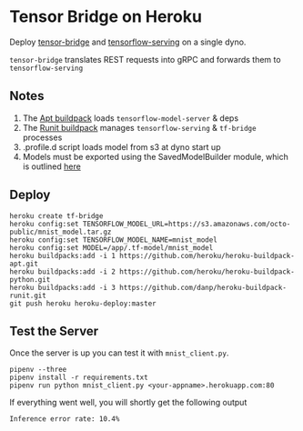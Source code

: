 # Tensor Bridge on Heroku

Deploy [tensor-bridge](https://github.com/Babylonpartners/tf-bridge) and [tensorflow-serving](https://www.tensorflow.org/serving/) on a single dyno.

`tensor-bridge` translates REST requests into gRPC and forwards them to `tensorflow-serving`

## Notes
1. The [Apt buildpack](https://github.com/heroku/heroku-buildpack-apt) loads `tensorflow-model-server` & deps
1. The [Runit buildpack](https://github.com/danp/heroku-buildpack-runit) manages `tensorflow-serving` & `tf-bridge` processes
1. .profile.d script loads model from s3 at dyno start up
1. Models must be exported using the SavedModelBuilder module, which is outlined [here](https://www.tensorflow.org/serving/serving_basic)


## Deploy

```
heroku create tf-bridge
heroku config:set TENSORFLOW_MODEL_URL=https://s3.amazonaws.com/octo-public/mnist_model.tar.gz
heroku config:set TENSORFLOW_MODEL_NAME=mnist_model
heroku config:set MODEL=/app/.tf-model/mnist_model
heroku buildpacks:add -i 1 https://github.com/heroku/heroku-buildpack-apt.git
heroku buildpacks:add -i 2 https://github.com/heroku/heroku-buildpack-python.git
heroku buildpacks:add -i 3 https://github.com/danp/heroku-buildpack-runit.git
git push heroku heroku-deploy:master
```

## Test the Server

Once the server is up you can test it with `mnist_client.py`.

```
pipenv --three
pipenv install -r requirements.txt
pipenv run python mnist_client.py <your-appname>.herokuapp.com:80
```

If everything went well, you will shortly get the following output

`Inference error rate: 10.4%`




